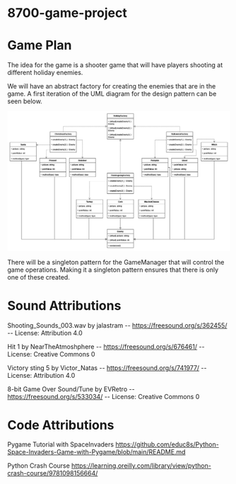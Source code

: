 # 8700-game-project

# Game Plan

The idea for the game is a shooter game that will have players shooting at different holiday enemies.

We will have an abstract factory for creating the enemies that are in the game. A first iteration of the UML diagram for the design pattern can be seen below.

![UML Diagram](images/8700project.drawio.png)

There will be a singleton pattern for the GameManager that will control the game operations. Making it a singleton pattern ensures that there is only one of these created.


# Sound Attributions
Shooting_Sounds_003.wav by jalastram -- https://freesound.org/s/362455/ -- License: Attribution 4.0

Hit 1 by NearTheAtmoshphere -- https://freesound.org/s/676461/ -- License: Creative Commons 0

Victory sting 5 by Victor_Natas -- https://freesound.org/s/741977/ -- License: Attribution 4.0

8-bit Game Over Sound/Tune by EVRetro -- https://freesound.org/s/533034/ -- License: Creative Commons 0

# Code Attributions

Pygame Tutorial with SpaceInvaders
https://github.com/educ8s/Python-Space-Invaders-Game-with-Pygame/blob/main/README.md

Python Crash Course
https://learning.oreilly.com/library/view/python-crash-course/9781098156664/
